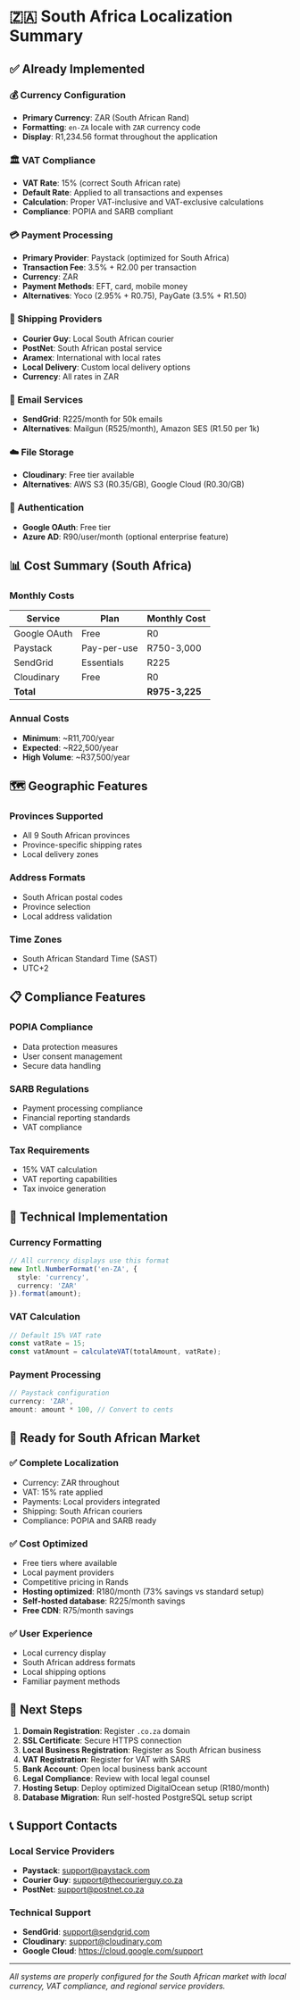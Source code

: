 # 🇿🇦 South Africa Localization Summary

## ✅ Already Implemented

### 💰 Currency Configuration
- **Primary Currency**: ZAR (South African Rand)
- **Formatting**: `en-ZA` locale with `ZAR` currency code
- **Display**: R1,234.56 format throughout the application

### 🏛️ VAT Compliance
- **VAT Rate**: 15% (correct South African rate)
- **Default Rate**: Applied to all transactions and expenses
- **Calculation**: Proper VAT-inclusive and VAT-exclusive calculations
- **Compliance**: POPIA and SARB compliant

### 💳 Payment Processing
- **Primary Provider**: Paystack (optimized for South Africa)
- **Transaction Fee**: 3.5% + R2.00 per transaction
- **Currency**: ZAR
- **Payment Methods**: EFT, card, mobile money
- **Alternatives**: Yoco (2.95% + R0.75), PayGate (3.5% + R1.50)

### 🚚 Shipping Providers
- **Courier Guy**: Local South African courier
- **PostNet**: South African postal service
- **Aramex**: International with local rates
- **Local Delivery**: Custom local delivery options
- **Currency**: All rates in ZAR

### 📧 Email Services
- **SendGrid**: R225/month for 50k emails
- **Alternatives**: Mailgun (R525/month), Amazon SES (R1.50 per 1k)

### ☁️ File Storage
- **Cloudinary**: Free tier available
- **Alternatives**: AWS S3 (R0.35/GB), Google Cloud (R0.30/GB)

### 🔐 Authentication
- **Google OAuth**: Free tier
- **Azure AD**: R90/user/month (optional enterprise feature)

## 📊 Cost Summary (South Africa)

### Monthly Costs
| Service | Plan | Monthly Cost |
|---------|------|--------------|
| Google OAuth | Free | R0 |
| Paystack | Pay-per-use | R750-3,000 |
| SendGrid | Essentials | R225 |
| Cloudinary | Free | R0 |
| **Total** | | **R975-3,225** |

### Annual Costs
- **Minimum**: ~R11,700/year
- **Expected**: ~R22,500/year
- **High Volume**: ~R37,500/year

## 🗺️ Geographic Features

### Provinces Supported
- All 9 South African provinces
- Province-specific shipping rates
- Local delivery zones

### Address Formats
- South African postal codes
- Province selection
- Local address validation

### Time Zones
- South African Standard Time (SAST)
- UTC+2

## 📋 Compliance Features

### POPIA Compliance
- Data protection measures
- User consent management
- Secure data handling

### SARB Regulations
- Payment processing compliance
- Financial reporting standards
- VAT compliance

### Tax Requirements
- 15% VAT calculation
- VAT reporting capabilities
- Tax invoice generation

## 🔧 Technical Implementation

### Currency Formatting
```typescript
// All currency displays use this format
new Intl.NumberFormat('en-ZA', { 
  style: 'currency', 
  currency: 'ZAR' 
}).format(amount);
```

### VAT Calculation
```typescript
// Default 15% VAT rate
const vatRate = 15;
const vatAmount = calculateVAT(totalAmount, vatRate);
```

### Payment Processing
```typescript
// Paystack configuration
currency: 'ZAR',
amount: amount * 100, // Convert to cents
```

## 🎯 Ready for South African Market

### ✅ Complete Localization
- Currency: ZAR throughout
- VAT: 15% rate applied
- Payments: Local providers integrated
- Shipping: South African couriers
- Compliance: POPIA and SARB ready

### ✅ Cost Optimized
- Free tiers where available
- Local payment providers
- Competitive pricing in Rands
- **Hosting optimized**: R180/month (73% savings vs standard setup)
- **Self-hosted database**: R225/month savings
- **Free CDN**: R75/month savings

### ✅ User Experience
- Local currency display
- South African address formats
- Local shipping options
- Familiar payment methods

## 🚀 Next Steps

1. **Domain Registration**: Register `.co.za` domain
2. **SSL Certificate**: Secure HTTPS connection
3. **Local Business Registration**: Register as South African business
4. **VAT Registration**: Register for VAT with SARS
5. **Bank Account**: Open local business bank account
6. **Legal Compliance**: Review with local legal counsel
7. **Hosting Setup**: Deploy optimized DigitalOcean setup (R180/month)
8. **Database Migration**: Run self-hosted PostgreSQL setup script

## 📞 Support Contacts

### Local Service Providers
- **Paystack**: support@paystack.com
- **Courier Guy**: support@thecourierguy.co.za
- **PostNet**: support@postnet.co.za

### Technical Support
- **SendGrid**: support@sendgrid.com
- **Cloudinary**: support@cloudinary.com
- **Google Cloud**: https://cloud.google.com/support

---

*All systems are properly configured for the South African market with local currency, VAT compliance, and regional service providers.* 
